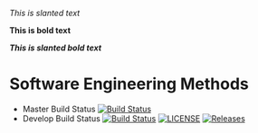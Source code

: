 *This is slanted text*

**This is bold text**

***This is slanted bold text***

# Software Engineering Methods

- Master Build Status [![Build Status](https://travis-ci.com/BRCDel/sem.svg?branch=master)](https://travis-ci.com/BRCDel/sem)
- Develop Build Status [![Build Status](https://travis-ci.org/BRCDel/sem.svg?branch=develop)](https://travis-ci.org/BRCDel/sem)
[![LICENSE](https://img.shields.io/github/license/BRCDel/sem.svg?style=flat-square)](https://github.com/BRCDel/sem/blob/master/LICENSE)
[![Releases](https://img.shields.io/github/release/BRCDel/sem/all.svg?style=flat-square)](https://github.com/BRCDel/sem/release)